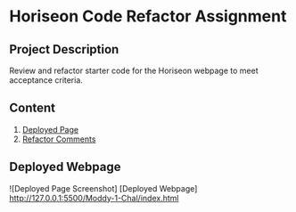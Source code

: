 # Horiseon Code Refactor Assignment

## Project Description

Review and refactor starter code for the Horiseon webpage to meet acceptance criteria. 

## Content 

1. [Deployed Page](#deployed-page)
2. [Refactor Comments](#refactor-comments)

## Deployed Webpage

![Deployed Page Screenshot] 
[Deployed Webpage] http://127.0.0.1:5500/Moddy-1-Chal/index.html

